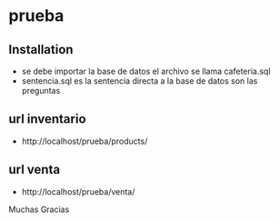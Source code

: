 # prueba

## Installation

- se debe importar la base de datos el archivo se llama cafeteria.sql
- sentencia.sql  es la sentencia directa a la base de datos son las preguntas

## url inventario

- http://localhost/prueba/products/

## url venta

- http://localhost/prueba/venta/

Muchas Gracias
